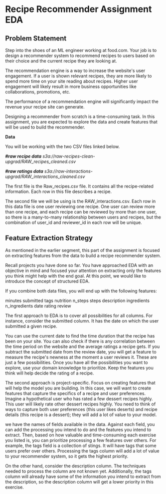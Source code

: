 # **Recipe Recommender Assignment EDA**

## **Problem Statement**
Step into the shoes of an ML engineer working at food.com. Your job is to design a recommender system to recommend recipes to users based on their choice and the current recipe they are looking at. 

The recommendation engine is a way to increase the website's user engagement. If a user is shown relevant recipes, they are more likely to spend more time on your site reading about recipes. Higher user engagement will likely result in more business opportunities like collaborations, promotions, etc.

The performance of a recommendation engine will significantly impact the revenue your recipe site can generate. 

Designing a recommender from scratch is a time-consuming task.  In this assignment, you are expected to explore the data and create features that will be used to build the recommender. 

**Data**

You will be working with the two CSV files linked below. 

**_#raw recipe data_**
_s3a://raw-recipes-clean-upgrad/RAW_recipes_cleaned.csv_

**_#raw ratings data_**
_s3a://raw-interactions-upgrad/RAW_interactions_cleaned.csv_


The first file is the Raw_recipes.csv file. It contains all the recipe-related information. Each row in this file describes a recipe. 


The second file we will be using is the RAW_interactions.csv. Each row in this data file is one user reviewing one recipe. One user can review more than one recipe, and each recipe can be reviewed by more than one user, so there is a many-to-many relationship between users and recipes, but the combination of user_id and reviewer_id in each row will be unique. 


## **Feature Extraction Strategy**
As mentioned in the earlier segment, this part of the assignment is focused on extracting features from the data to build a recipe recommender system. 

Recall projects you have done so far. You have approached EDA with an objective in mind and focused your attention on extracting only the features you think might help with the end goal. At this point, we would like to introduce the concept of structured EDA. 

If you combine both data files, you will end up with the following features: 

minutes 
submitted
tags 
nutrition 
n_steps 
steps 
description
ingredients
n_ingredients 
date
rating
review


The first approach to EDA is to cover all possibilities for all columns. For instance, consider the submitted column. It has the date on which the user submitted a given recipe. 


You can use the current date to find the time duration that the recipe has been on your site. 
You can also check if there is any correlation between the time period on the website and the average ratings a recipe gets. 
If you subtract the submitted date from the review date, you will get a feature to measure the recipe's newness at the moment a user reviews it.
These are just a few possibilities. Once you have all the possibilities you want to explore, use your domain knowledge to prioritize. Keep the features you think will help decide the rating of a recipe. 


The second approach is project-specific. Focus on creating features that will help the model you are building. In this case, we will want to create features that capture the specifics of a recipe and user preferences. Imagine a hypothetical user who has rated a few dessert recipes highly. This user will likely rate other dessert recipes highly. You need to think of ways to capture both user preferences (this user likes deserts) and recipe details (this recipe is a dessert); they will add a lot of value to your model.  


we have the names of fields available in the data. Against each field, you can add the processing you intend to do and the features you intend to extract. Then, based on how valuable and time-consuming each exercise you listed is, you can prioritize processing a few features over others. For example, the tags field is a collection of stings. It will have tags that some users prefer over others. Processing the tags column will add a lot of value to your recommender system, so it gets the highest priority. 

 
On the other hand, consider the description column. The techniques needed to process the column are not known yet. Additionally, the tags column will already have some of the information you intend to extract from the description, so the description column will get a lower priority in this exercise. 
